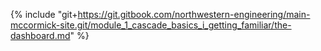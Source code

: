 {% include "git+https://git.gitbook.com/northwestern-engineering/main-mccormick-site.git/module_1_cascade_basics_i_getting_familiar/the-dashboard.md" %}

